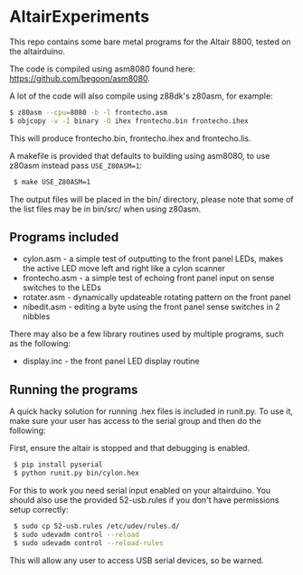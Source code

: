 # AltairExperiments

This repo contains some bare metal programs for the Altair 8800, tested on the altairduino.

The code is compiled using asm8080 found here: https://github.com/begoon/asm8080.

A lot of the code will also compile using z88dk's z80asm, for example:
```sh
$ z80asm --cpu=8080 -b -l frontecho.asm 
$ objcopy -v -I binary -O ihex frontecho.bin frontecho.ihex
```

This will produce frontecho.bin, frontecho.ihex and frontecho.lis.

A makefile is provided that defaults to building using asm8080, to use z80asm instead pass ```USE_Z80ASM=1```:

```sh
 $ make USE_Z80ASM=1
```

The output files will be placed in the bin/ directory, please note that some of the list files may be in bin/src/ when using z80asm.

## Programs included
 * cylon.asm     - a simple test of outputting to the front panel LEDs, makes the active LED move left and right like a cylon scanner
 * frontecho.asm - a simple test of echoing front panel input on sense switches to the LEDs
 * rotater.asm   - dynamically updateable rotating pattern on the front panel
 * nibedit.asm   - editing a byte using the front panel sense switches in 2 nibbles

There may also be a few library routines used by multiple programs, such as the following:
 * display.inc - the front panel LED display routine

## Running the programs

A quick hacky solution for running .hex files is included in runit.py. To use it, make sure your user has access to the serial group and then do the following:

First, ensure the altair is stopped and that debugging is enabled.

```sh
 $ pip install pyserial
 $ python runit.py bin/cylon.hex
```

For this to work you need serial input enabled on your altairduino. You should also use the provided 52-usb.rules if you don't have permissions setup correctly:

```sh
 $ sudo cp 52-usb.rules /etc/udev/rules.d/
 $ sudo udevadm control --reload
 $ sudo udevadm control --reload-rules
```

This will allow any user to access USB serial devices, so be warned.


